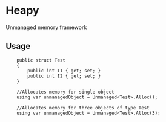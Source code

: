 # Heapy
Unmanaged memory framework

## Usage
```CSharp
    public struct Test
    {
        public int I1 { get; set; }
        public int I2 { get; set; }
    }

    //Allocates memory for single object
    using var unmanagedObject = Unmanaged<Test>.Alloc();

    //Allocates memory for three objects of type Test
    using var unmanagedObject = Unmanaged<Test>.Alloc(3);
```
